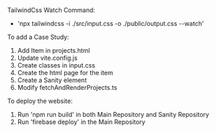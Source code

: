 TailwindCss Watch Command:

* 'npx tailwindcss -i ./src/input.css -o ./public/output.css --watch'

To add a Case Study:

1. Add Item in projects.html
2. Update vite.config.js
3. Create classes in input.css
4. Create the html page for the item
5. Create a Sanity element
6. Modify fetchAndRenderProjects.ts

To deploy the website:

1. Run 'npm run build' in both Main Repository and Sanity Repository
2. Run 'firebase deploy' in the Main Repository